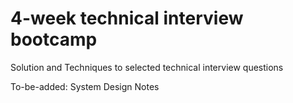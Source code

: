 # 4-week technical interview bootcamp

Solution and Techniques to selected technical interview questions

To-be-added: System Design Notes
